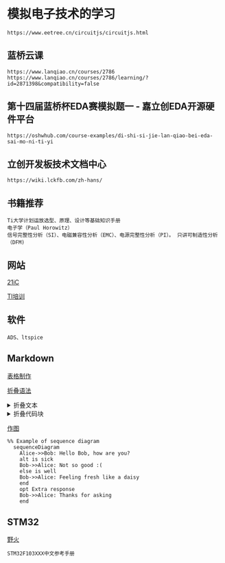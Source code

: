 # 模拟电子技术的学习

~~~
https://www.eetree.cn/circuitjs/circuitjs.html
~~~

## 蓝桥云课

    https://www.lanqiao.cn/courses/2786
    https://www.lanqiao.cn/courses/2786/learning/?id=2871398&compatibility=false

## 第十四届蓝桥杯EDA赛模拟题一 - 嘉立创EDA开源硬件平台

    https://oshwhub.com/course-examples/di-shi-si-jie-lan-qiao-bei-eda-sai-mo-ni-ti-yi

## 立创开发板技术文档中心

    https://wiki.lckfb.com/zh-hans/

## 书籍推荐

    Ti大学计划运放选型、原理、设计等基础知识手册
    电子学（Paul Horowitz）
    信号完整性分析（SI）、电磁兼容性分析（EMC）、电源完整性分析（PI）。 只讲可制造性分析（DFM) 

## 网站
    
   [21iC](https://www.21ic.com/)

[TI培训](https://edu.21ic.com/)

## 软件

    ADS、ltspice

## Markdown

[表格制作](https://tableconvert.com/)

[折叠语法](https://www.cnblogs.com/shirui/p/10763515.html) 

<details>
  <summary>折叠文本</summary>
  此处可书写文本
  嗯，是可以书写文本的
</details>

<details>
  <summary>折叠代码块</summary>
  <pre><code> 
     System.out.println("虽然可以折叠代码块");
     System.out.println("但是代码无法高亮");
  </code></pre>
</details>

[作图](https://www.cnblogs.com/shirui/p/10763443.html)

```mermaid
%% Example of sequence diagram
  sequenceDiagram
    Alice->>Bob: Hello Bob, how are you?
    alt is sick
    Bob->>Alice: Not so good :(
    else is well
    Bob->>Alice: Feeling fresh like a daisy
    end
    opt Extra response
    Bob->>Alice: Thanks for asking
    end
```

## STM32

[野火](zhttps://doc.embedfire.com/mcu/stm32/f103mini/std/zh/latest/book/First_acquaintance.html#id1)

    STM32F103XXX中文参考手册

